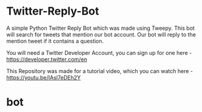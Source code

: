 # Twitter-Reply-Bot

A simple Python Twitter Reply Bot which was made using Tweepy.
This bot will search for tweets that mention our bot account. Our bot will reply to the mention tweet if it contains a question.

You will need a Twitter Developer Account, you can sign up for one here - https://developer.twitter.com/en

This Repository was made for a tutorial video, which you can watch here - https://youtu.be/IAsI7eDEh2Y
# bot
